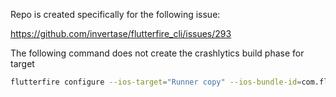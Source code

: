 Repo is created specifically for the following issue:

https://github.com/invertase/flutterfire_cli/issues/293


The following command does not create the crashlytics build phase for target
```bash
flutterfire configure --ios-target="Runner copy" --ios-bundle-id=com.flutterfire.test
```
